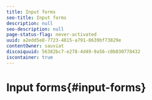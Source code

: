 ```yaml
---
title: Input forms
seo-title: Input forms
description: null
seo-description: null
page-status-flag: never-activated
uuid: a2edd5e8-7723-4815-a791-8639bf73829e
contentOwner: sauviat
discoiquuid: 56382bc7-e278-4d49-9a56-c0b030778432
iscontainer: true
---
```


# Input forms{#input-forms}


